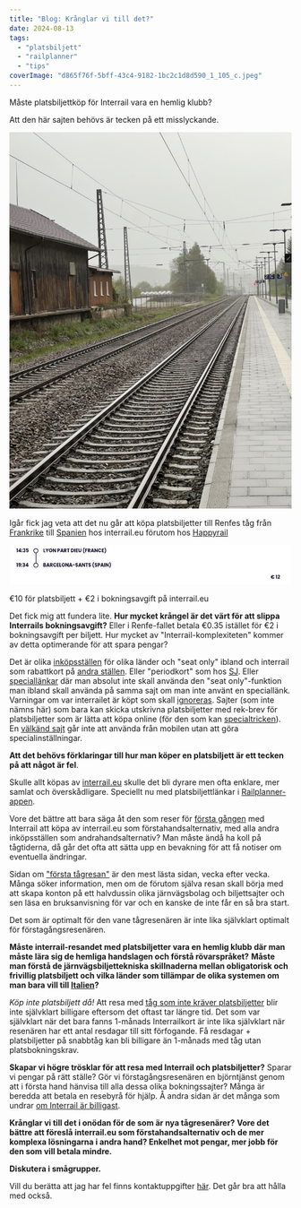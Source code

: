 ```yaml
---
title: "Blog: Krånglar vi till det?"
date: 2024-08-13
tags: 
  - "platsbiljett"
  - "railplanner"
  - "tips"
coverImage: "d865f76f-5bff-43c4-9182-1bc2c1d8d590_1_105_c.jpeg"
---
```


Måste platsbiljettköp för Interrail vara en hemlig klubb?

Att den här sajten behövs är tecken på ett misslyckande.

![](images/kranglar-vi-till-det_1.jpeg?w=768)

Igår fick jag veta att det nu går att köpa platsbiljetter till Renfes tåg från [Frankrike](https://www.trainfo.eu/frankrike/) till [Spanien](https://www.trainfo.eu/spanien/) hos interrail.eu förutom hos [Happyrail](https://www.trainfo.eu/happyrail/)

 

![](images/kranglar-vi-till-det_2.png?w=938)

<figcaption>

€10 för platsbiljett + €2 i bokningsavgift på interrail.eu

</figcaption>

 

Det fick mig att fundera lite. **Hur mycket krångel är det värt för att slippa Interrails bokningsavgift?** Eller i Renfe-fallet betala €0.35 istället för €2 i bokningsavgift per biljett. Hur mycket av "Interrail-komplexiteten" kommer av detta optimerande för att spara pengar?

Det är olika [inköpsställen](https://www.trainfo.eu/platsbiljettkop/) för olika länder och "seat only" ibland och interrail som rabattkort på [andra ställen](https://www.trainfo.eu/nightjet/). Eller "periodkort" som hos [SJ](https://www.trainfo.eu/sverige/). Eller [speciallänkar](https://www.trainfo.eu/passzuschlag/) där man absolut inte skall använda den "seat only"-funktion man ibland skall använda på samma sajt om man inte använt en speciallänk. Varningar om var interrailet är köpt som skall [ignoreras](https://www.trainfo.eu/happyrail/). Sajter (som inte nämns här) som bara kan skicka utskrivna platsbiljetter med rek-brev för platsbiljetter som är lätta att köpa online (för den som kan [specialtricken](https://www.trainfo.eu/nightjet/)). En [välkänd sajt](https://www.trainfo.eu/raileurope/) går inte att använda från mobilen utan att göra specialinställningar.

**Att det behövs förklaringar till hur man köper en platsbiljett är ett tecken på att något är fel**.

Skulle allt köpas av [interrail.eu](https://www.interrail.eu/en/book-reservations#/) skulle det bli dyrare men ofta enklare, mer samlat och överskådligare. Speciellt nu med platsbiljettlänkar i [Railplanner-appen](https://www.trainfo.eu/railplanner-appen/).

Vore det bättre att bara säga åt den som reser för [första gången](https://www.trainfo.eu/forsta-resan/) med Interrail att köpa av interrail.eu som förstahandsalternativ, med alla andra inköpsställen som andrahandsalternativ? Man måste ändå ha koll på tågtiderna, då går det ofta att sätta upp en bevakning för att få notiser om eventuella ändringar.

Sidan om ["första tågresan"](https://www.trainfo.eu/forsta-resan/) är den mest lästa sidan, vecka efter vecka. Många söker information, men om de förutom själva resan skall börja med att skapa konton på ett halvdussin olika järnvägsbolag och biljettsajter och sen läsa en bruksanvisning för var och en kanske de inte får en så bra start.

Det som är optimalt för den vane tågresenären är inte lika självklart optimalt för förstagångsresenären.

**Måste interrail-resandet med platsbiljetter vara en hemlig klubb där man måste lära sig de hemliga handslagen och förstå rövarspråket?** **Måste man förstå de järnvägsbiljettekniska skillnaderna mellan obligatorisk och frivillig platsbiljett och vilka länder som tillämpar de olika systemen om man bara vill till [Italien](https://www.trainfo.eu/italien/)?**

_Köp inte platsbiljett då!_ Att resa med [tåg som inte kräver platsbiljetter](https://www.trainfo.eu/platsbiljettskrav-eller-inte/) blir inte självklart billigare eftersom det oftast tar längre tid. Det som var självklart när det bara fanns 1-månads Interrailkort är inte lika självklart när resenären har ett antal resdagar till sitt förfogande. Få resdagar + platsbiljetter på snabbtåg kan bli billigare än 1-månads med tåg utan platsbokningskrav.

**Skapar vi högre trösklar för att resa med Interrail och platsbiljetter?** Sparar vi pengar på rätt ställe? Gör vi förstagångsresenären en björntjänst genom att i första hand hänvisa till alla dessa olika bokningssajter? Många är beredda att betala en resebyrå för hjälp. Å andra sidan är det många som undrar [om Interrail är billigast](https://www.trainfo.eu/ar-interrail-billigast/).

**Krånglar vi till det i onödan för de som är nya tågresenärer?** **Vore det bättre att föreslå interrail.eu som förstahandsalternativ och de mer komplexa lösningarna i andra hand? Enkelhet mot pengar, mer jobb för den som vill betala mindre.**

**Diskutera i smågrupper.**

Vill du berätta att jag har fel finns kontaktuppgifter [här](https://www.trainfo.eu/om-sajten/). Det går bra att hålla med också.
